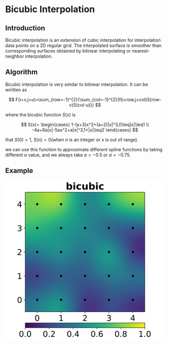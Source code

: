 # Bicubic Interpolation

## Introduction

Bicubic interpolation is an extension of cubic interpolation for interpolation data points on a 2D regular grid. The interpolated surface is smoother than corresponding surfaces obtained by bilinear interpolating or nearest-neighbor interpolation.

## Algorithm

Bicubic interpolation is very similar to bilinear interpolation. It can be wiritten as

$$ F(i+v,j+u)=\sum_{row=-1}^{2}{\sum_{col=-1}^{2}{f(i+row,j+col)S(row-v)S(col-u)}} $$

where the bicubic function $S(x)$ is

$$ S(x)=
\begin{cases}
1-(a+3)x^2+(a+2)|x|^3,0\leq|x|\leq1 \\
-4a+8a|x|-5ax^2+a|x|^3,1<|x|\leq2
\end{cases} $$

that $S(0)=1$, $S(n)=0$(when $n$ is an integer or $x$ is out of range).

we can use this function to approximate different spline functions by taking different $a$ value, and we always take $a=-0.5$ or $a=-0.75$.

## Example

![bicubic](./Resource/bicubic.png)